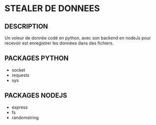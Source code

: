 # STEALER DE DONNEES

## DESCRIPTION

Un voleur de donnée codé en python, avec son backend en nodeJs pour recevoir est enregistrer les données dans des fichiers.

## PACKAGES PYTHON

- socket
- requests
- sys

## PACKAGES NODEJS

- express
- fs
- randomstring

